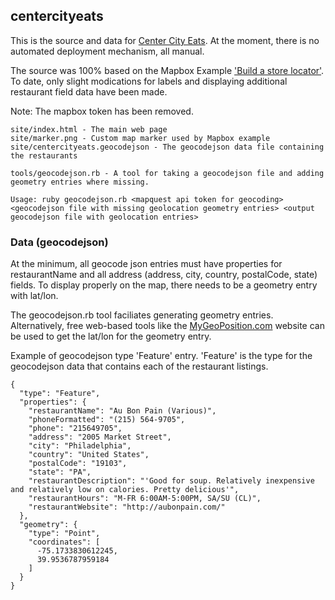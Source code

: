 ## centercityeats

This is the source and data for [Center City Eats](http://centercityeats.com). At the moment, there is no automated deployment mechanism, all manual.

The source was 100% based on the Mapbox Example ['Build a store locator'](https://www.mapbox.com/help/building-a-store-locator/). To date, only slight modications for labels and displaying additional restaurant field  data have been made.

Note: The mapbox token has been removed.

```
site/index.html - The main web page
site/marker.png - Custom map marker used by Mapbox example
site/centercityeats.geocodejson - The geocodejson data file containing the restaurants

tools/geocodejson.rb - A tool for taking a geocodejson file and adding geometry entries where missing.

Usage: ruby geocodejson.rb <mapquest api token for geocoding> <geocodejson file with missing geolocation geometry entries> <output geocodejson file with geolocation entries>
```

### Data (geocodejson)

At the minimum, all geocode json entries must have properties for restaurantName and all address (address, city, country, postalCode, state) fields. To display properly on the map, there needs to be a geometry entry with lat/lon. 

The geocodejson.rb tool faciliates generating geometry entries. Alternatively, free web-based tools like the [MyGeoPosition.com](http://mygeoposition.com/) website can be used to get the lat/lon for the geometry entry.

Example of geocodejson type 'Feature' entry. 'Feature' is the type for the geocodejson data that contains each of the restaurant listings.

```
{
  "type": "Feature",
  "properties": {
    "restaurantName": "Au Bon Pain (Various)",
    "phoneFormatted": "(215) 564-9705",
    "phone": "215649705",
    "address": "2005 Market Street",
    "city": "Philadelphia",
    "country": "United States",
    "postalCode": "19103",
    "state": "PA",
    "restaurantDescription": "'Good for soup. Relatively inexpensive and relatively low on calories. Pretty delicious'",
    "restaurantHours": "M-FR 6:00AM-5:00PM, SA/SU (CL)",
    "restaurantWebsite": "http://aubonpain.com/"
  },
  "geometry": {
    "type": "Point",
    "coordinates": [
      -75.1733830612245,
      39.9536787959184
    ]
  }
}
```
